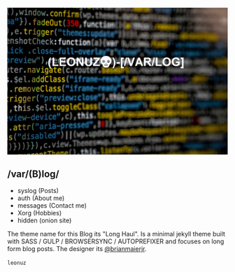 ![preview code](/assets/img/codeReadme.png)

## /var/(B)log/
* syslog   (Posts)
* auth     (About me)
* messages (Contact me)
* Xorg     (Hobbies) 
* hidden   (onion site)

The theme name for this Blog its "Long Haul". Is a minimal jekyll theme built with SASS / GULP / BROWSERSYNC / AUTOPREFIXER and focuses on long form blog posts. The designer its [@brianmaierjr](https://twitter.com/brianmaierjr).


`leonuz`
